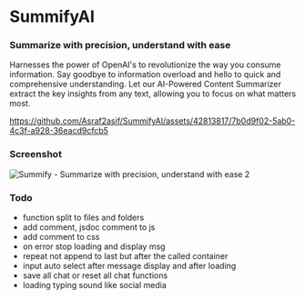 # SummifyAI
### Summarize with precision, understand with ease
Harnesses the power of OpenAI's to revolutionize the way you consume information. Say goodbye to information overload and hello to quick and comprehensive understanding. Let our AI-Powered Content Summarizer extract the key insights from any text, allowing you to focus on what matters most.


https://github.com/Asraf2asif/SummifyAI/assets/42813817/7b0d9f02-5ab0-4c3f-a928-36eacd9cfcb5

### Screenshot
![Summify -  Summarize with precision, understand with ease 2](https://github.com/Asraf2asif/SummifyAI/assets/42813817/588438ad-ded5-45fd-834e-f8fab1d41d00)

### Todo
- function split to files and folders
- add comment, jsdoc comment to js
- add comment to css
- on error stop loading and display msg
- repeat not append to last but after the called container
- input auto select after message display and after loading
- save all chat or reset all chat functions
- loading typing sound like social media
